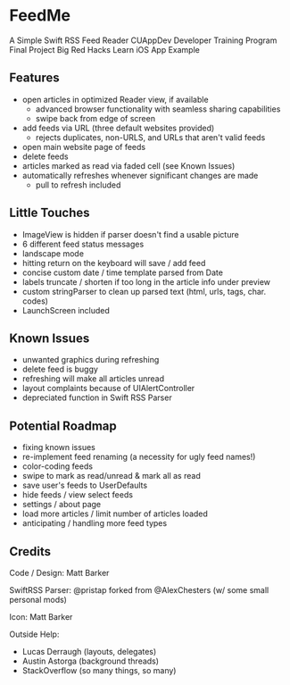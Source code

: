 # FeedMe

A Simple Swift RSS Feed Reader
CUAppDev Developer Training Program Final Project
Big Red Hacks Learn iOS App Example

## Features
- open articles in optimized Reader view, if available
	- advanced browser functionality with seamless sharing capabilities
	- swipe back from edge of screen
- add feeds via URL (three default websites provided)
	- rejects duplicates, non-URLS, and URLs that aren't valid feeds
- open main website page of feeds
- delete feeds
- articles marked as read via faded cell (see Known Issues)
- automatically refreshes whenever significant changes are made
	- pull to refresh included

## Little Touches
- ImageView is hidden if parser doesn't find a usable picture
- 6 different feed status messages
- landscape mode
- hitting return on the keyboard will save / add feed
- concise custom date / time template parsed from Date
- labels truncate / shorten if too long in the article info under preview
- custom stringParser to clean up parsed text (html, urls, tags, char. codes)
- LaunchScreen included

## Known Issues
- unwanted graphics during refreshing
- delete feed is buggy
- refreshing will make all articles unread
- layout complaints because of UIAlertController
- depreciated function in Swift RSS Parser

## Potential Roadmap
- fixing known issues
- re-implement feed renaming (a necessity for ugly feed names!)
- color-coding feeds
- swipe to mark as read/unread & mark all as read
- save user's feeds to UserDefaults
- hide feeds / view select feeds
- settings / about page
- load more articles / limit number of articles loaded
- anticipating / handling more feed types

## Credits

Code / Design: Matt Barker

SwiftRSS Parser: @pristap forked from @AlexChesters (w/ some small personal mods)

Icon: Matt Barker

Outside Help: 
- Lucas Derraugh (layouts, delegates)
- Austin Astorga (background threads)
- StackOverflow (so many things, so many)
